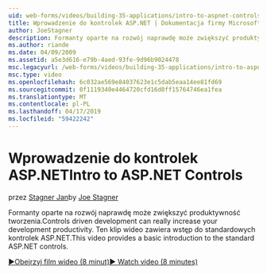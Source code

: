 ```yaml
---
uid: web-forms/videos/building-35-applications/intro-to-aspnet-controls
title: Wprowadzenie do kontrolek ASP.NET | Dokumentacja firmy Microsoft
author: JoeStagner
description: Formanty oparte na rozwój naprawdę może zwiększyć produktywność tworzenia. Ten klip wideo zawiera wstęp do standardowych kontrolek ASP.NET.
ms.author: riande
ms.date: 04/09/2009
ms.assetid: a5e3d616-e79b-4aed-93fe-9d96b9024478
msc.legacyurl: /web-forms/videos/building-35-applications/intro-to-aspnet-controls
msc.type: video
ms.openlocfilehash: 6c032ae569e84037623e1c5dab5eaa14ee81fd69
ms.sourcegitcommit: 0f1119340e4464720cfd16d0ff15764746ea1fea
ms.translationtype: MT
ms.contentlocale: pl-PL
ms.lasthandoff: 04/17/2019
ms.locfileid: "59422242"
---
```

# <a name="intro-to-aspnet-controls"></a><span data-ttu-id="cdee9-104">Wprowadzenie do kontrolek ASP.NET</span><span class="sxs-lookup"><span data-stu-id="cdee9-104">Intro to ASP.NET Controls</span></span>

<span data-ttu-id="cdee9-105">przez [Stagner Jan](https://github.com/JoeStagner)</span><span class="sxs-lookup"><span data-stu-id="cdee9-105">by [Joe Stagner](https://github.com/JoeStagner)</span></span>

<span data-ttu-id="cdee9-106">Formanty oparte na rozwój naprawdę może zwiększyć produktywność tworzenia.</span><span class="sxs-lookup"><span data-stu-id="cdee9-106">Controls driven development can really increase your development productivity.</span></span> <span data-ttu-id="cdee9-107">Ten klip wideo zawiera wstęp do standardowych kontrolek ASP.NET.</span><span class="sxs-lookup"><span data-stu-id="cdee9-107">This video provides a basic introduction to the standard ASP.NET controls.</span></span>

[<span data-ttu-id="cdee9-108">&#9654;Obejrzyj film wideo (8 minut)</span><span class="sxs-lookup"><span data-stu-id="cdee9-108">&#9654; Watch video (8 minutes)</span></span>](https://channel9.msdn.com/Blogs/ASP-NET-Site-Videos/intro-to-aspnet-controls)
